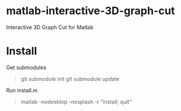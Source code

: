matlab-interactive-3D-graph-cut
===============================

Interactive 3D Graph Cut for Matlab


Install
=======

Get submodules

>git submodule init
>git submodule update

Run install.m

>matlab -nodesktop -nosplash -r "install; quit"



